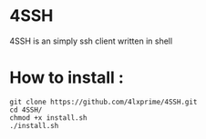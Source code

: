 # 4SSH
4SSH is an simply ssh client written in shell
# How to install : 
```
git clone https://github.com/4lxprime/4SSH.git
cd 4SSH/
chmod +x install.sh
./install.sh
```
